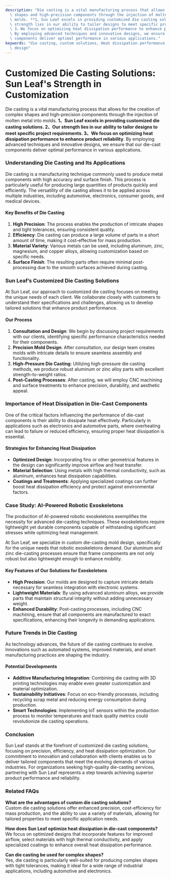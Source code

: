 ```yaml
---
description: "Die casting is a vital manufacturing process that allows for the creation of complex\
  \ shapes and high-precision components through the injection of molten metal into\
  \ molds. **1、Sun Leaf excels in providing customized die casting solutions. 2、Our\
  \ strength lies in our ability to tailor designs to meet specific project requirements.\
  \ 3、We focus on optimizing heat dissipation performance to enhance product reliability**.\
  \ By employing advanced techniques and innovative designs, we ensure that our die-cast\
  \ components deliver optimal performance in various applications."
keywords: "die casting, custom solutions, Heat dissipation performance, Heat dissipation optimization\
  \ design"
---
```

# Customized Die Casting Solutions: Sun Leaf's Strength in Customization

Die casting is a vital manufacturing process that allows for the creation of complex shapes and high-precision components through the injection of molten metal into molds. **1、Sun Leaf excels in providing customized die casting solutions. 2、Our strength lies in our ability to tailor designs to meet specific project requirements. 3、We focus on optimizing heat dissipation performance to enhance product reliability**. By employing advanced techniques and innovative designs, we ensure that our die-cast components deliver optimal performance in various applications.

### Understanding Die Casting and Its Applications

Die casting is a manufacturing technique commonly used to produce metal components with high accuracy and surface finish. This process is particularly useful for producing large quantities of products quickly and efficiently. The versatility of die casting allows it to be applied across multiple industries, including automotive, electronics, consumer goods, and medical devices.

#### Key Benefits of Die Casting

1. **High Precision**: The process enables the production of intricate shapes and tight tolerances, ensuring consistent quality.
2. **Efficiency**: Die casting can produce a large volume of parts in a short amount of time, making it cost-effective for mass production.
3. **Material Variety**: Various metals can be used, including aluminum, zinc, magnesium, and copper alloys, allowing customization based on specific needs.
4. **Surface Finish**: The resulting parts often require minimal post-processing due to the smooth surfaces achieved during casting.

### Sun Leaf’s Customized Die Casting Solutions

At Sun Leaf, our approach to customized die casting focuses on meeting the unique needs of each client. We collaborate closely with customers to understand their specifications and challenges, allowing us to develop tailored solutions that enhance product performance.

#### Our Process

1. **Consultation and Design**: We begin by discussing project requirements with our clients, identifying specific performance characteristics needed for their components.
2. **Precision Mold Design**: After consultation, our design team creates molds with intricate details to ensure seamless assembly and functionality.
3. **High-Pressure Die Casting**: Utilizing high-pressure die casting methods, we produce robust aluminum or zinc alloy parts with excellent strength-to-weight ratios.
4. **Post-Casting Processes**: After casting, we will employ CNC machining and surface treatments to enhance precision, durability, and aesthetic appeal.

### Importance of Heat Dissipation in Die-Cast Components

One of the critical factors influencing the performance of die-cast components is their ability to dissipate heat effectively. Particularly in applications such as electronics and automotive parts, where overheating can lead to failure or reduced efficiency, ensuring proper heat dissipation is essential.

#### Strategies for Enhancing Heat Dissipation

- **Optimized Design**: Incorporating fins or other geometrical features in the design can significantly improve airflow and heat transfer.
- **Material Selection**: Using metals with high thermal conductivity, such as aluminum, enhances heat dissipation capabilities. 
- **Coatings and Treatments**: Applying specialized coatings can further boost heat dissipation efficiency and protect against environmental factors.

### Case Study: AI-Powered Robotic Exoskeletons

The production of AI-powered robotic exoskeletons exemplifies the necessity for advanced die-casting techniques. These exoskeletons require lightweight yet durable components capable of withstanding significant stresses while optimizing heat management. 

At Sun Leaf, we specialize in custom die-casting mold design, specifically for the unique needs that robotic exoskeletons demand. Our aluminum and zinc die-casting processes ensure that frame components are not only robust but also lightweight enough to enhance mobility.

#### Key Features of Our Solutions for Exoskeletons

- **High Precision**: Our molds are designed to capture intricate details necessary for seamless integration with electronic systems.
- **Lightweight Materials**: By using advanced aluminum alloys, we provide parts that maintain structural integrity without adding unnecessary weight.
- **Enhanced Durability**: Post-casting processes, including CNC machining, ensure that all components are manufactured to exact specifications, enhancing their longevity in demanding applications.

### Future Trends in Die Casting

As technology advances, the future of die casting continues to evolve. Innovations such as automated systems, improved materials, and smart manufacturing practices are shaping the industry.

#### Potential Developments

- **Additive Manufacturing Integration**: Combining die casting with 3D printing technologies may enable even greater customization and material optimization.
- **Sustainability Initiatives**: Focus on eco-friendly processes, including recycling scrap metal and reducing energy consumption during production.
- **Smart Technologies**: Implementing IoT sensors within the production process to monitor temperatures and track quality metrics could revolutionize die casting operations.

### Conclusion

Sun Leaf stands at the forefront of customized die casting solutions, focusing on precision, efficiency, and heat dissipation optimization. Our commitment to innovation and collaboration with clients enables us to deliver tailored components that meet the evolving demands of various industries. For organizations seeking high-quality die-casting services, partnering with Sun Leaf represents a step towards achieving superior product performance and reliability.

### Related FAQs

**What are the advantages of custom die casting solutions?**  
Custom die casting solutions offer enhanced precision, cost-efficiency for mass production, and the ability to use a variety of materials, allowing for tailored properties to meet specific application needs.

**How does Sun Leaf optimize heat dissipation in die-cast components?**  
We focus on optimized designs that incorporate features for improved airflow, select materials with high thermal conductivity, and apply specialized coatings to enhance overall heat dissipation performance.

**Can die casting be used for complex shapes?**  
Yes, die casting is particularly well-suited for producing complex shapes with tight tolerances, making it ideal for a wide range of industrial applications, including automotive and electronics.
